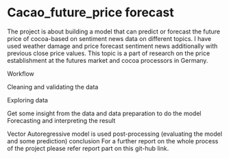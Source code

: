 # Cacao_future_price forecast

The project is about building a model that can predict or forecast the future price of cocoa-based on sentiment news data on different topics. I have used weather damage and price forecast sentiment news additionally with previous close price values. This topic is a part of research on the price establishment at the futures market and cocoa processors in Germany.

Workflow

Cleaning and validating the data

Exploring data

Get some insight from the data and data preparation to do the model
Forecasting and interpreting the result

Vector Autoregressive model is used
post-processing (evaluating the model and some prediction)
conclusion
For a further report on the whole process of the project please refer report part on this git-hub link.
